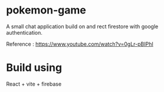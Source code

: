 # pokemon-game

A small chat application build on and rect firestore with google authentication.

Reference : https://www.youtube.com/watch?v=0gLr-pBIPhI

# Build using
React + vite + firebase

